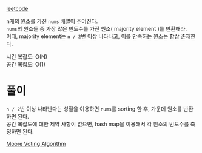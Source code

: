 [leetcode](https://leetcode.com/problems/majority-element/description/?envType=study-plan-v2&envId=top-interview-150)   

n개의 원소를 가진 `nums` 배열이 주어진다.   
`nums`의 원소들 중 가장 많은 빈도수를 가진 원소( majority element )를 반환해라.   
이때, majority element는 `n / 2`번 이상 나타나고, 이를 만족하는 원소는 항상 존재한다.   

시간 복잡도: O(N)   
공간 복잡도: O(1)   

# 풀이
`n / 2`번 이상 나타난다는 성질을 이용하면 `nums`를 sorting 한 후, 가운데 원소를 반환하면 된다.   
공간 복잡도에 대한 제약 사항이 없으면, hash map을 이용해서 각 원소의 빈도수를 측정하면 된다.   

[Moore Voting Algorithm](/1_Algorithm/AlgorithmConcepts/MooreVotingAlgorithm.md)   